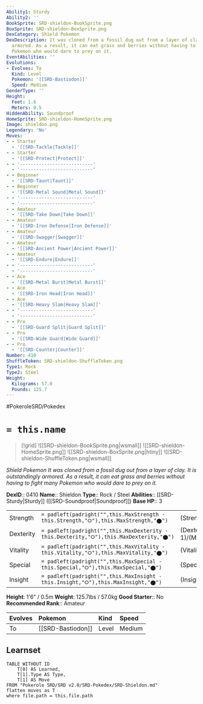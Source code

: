 ```yaml
---
Ability1: Sturdy
Ability2: ''
BookSprite: SRD-shieldon-BookSprite.png
BoxSprite: SRD-shieldon-BoxSprite.png
DexCategory: Shield Pokemon
DexDescription: It was cloned from a fossil dug out from a layer of clay. It is outstandingly
  armored. As a result, it can eat grass and berries without having to fight many
  Pokemon who would dare to prey on it.
EventAbilities: ''
Evolutions:
- Evolves: To
  Kind: Level
  Pokemon: '[[SRD-Bastiodon]]'
  Speed: Medium
GenderType: ''
Height:
  Feet: 1.6
  Meters: 0.5
HiddenAbility: Soundproof
HomeSprite: SRD-shieldon-HomeSprite.png
Image: shieldon.png
Legendary: 'No'
Moves:
- - Starter
  - '[[SRD-Tackle|Tackle]]'
- - Starter
  - '[[SRD-Protect|Protect]]'
- - '---------------------------'
  - '---------------------------'
- - Beginner
  - '[[SRD-Taunt|Taunt]]'
- - Beginner
  - '[[SRD-Metal Sound|Metal Sound]]'
- - '---------------------------'
  - '---------------------------'
- - Amateur
  - '[[SRD-Take Down|Take Down]]'
- - Amateur
  - '[[SRD-Iron Defense|Iron Defense]]'
- - Amateur
  - '[[SRD-Swagger|Swagger]]'
- - Amateur
  - '[[SRD-Ancient Power|Ancient Power]]'
- - Amateur
  - '[[SRD-Endure|Endure]]'
- - '---------------------------'
  - '---------------------------'
- - Ace
  - '[[SRD-Metal Burst|Metal Burst]]'
- - Ace
  - '[[SRD-Iron Head|Iron Head]]'
- - Ace
  - '[[SRD-Heavy Slam|Heavy Slam]]'
- - '---------------------------'
  - '---------------------------'
- - Pro
  - '[[SRD-Guard Split|Guard Split]]'
- - Pro
  - '[[SRD-Wide Guard|Wide Guard]]'
- - Pro
  - '[[SRD-Counter|Counter]]'
Number: 410
ShuffleToken: SRD-shieldon-ShuffleToken.png
Type1: Rock
Type2: Steel
Weight:
  Kilograms: 57.0
  Pounds: 125.7
---
```


#PokeroleSRD/Pokedex

# `= this.name`

> [!grid]
> ![[SRD-shieldon-BookSprite.png|wsmall]]
> ![[SRD-shieldon-HomeSprite.png]]
> ![[SRD-shieldon-BoxSprite.png|htiny]]
> ![[SRD-shieldon-ShuffleToken.png|wsmall]]


*Shield Pokemon*
*It was cloned from a fossil dug out from a layer of clay. It is outstandingly armored. As a result, it can eat grass and berries without having to fight many Pokemon who would dare to prey on it.*

**DexID**:: 0410
**Name**:: Shieldon
**Type**:: Rock / Steel
**Abilities**:: [[SRD-Sturdy|Sturdy]] ([[SRD-Soundproof|Soundproof]])
**Base HP**:: 3

|           |                                                                                        |                                          |
| --------- | -------------------------------------------------------------------------------------- | ---------------------------------------- |
| Strength  | `= padleft(padright("",this.MaxStrength - this.Strength,"⭘"),this.MaxStrength,"⬤")`    | (Strength::1)/(MaxStrength::3)   |
| Dexterity | `= padleft(padright("",this.MaxDexterity - this.Dexterity,"⭘"),this.MaxDexterity,"⬤")` | (Dexterity:: 1)/(MaxDexterity::3) |
| Vitality  | `= padleft(padright("",this.MaxVitality - this.Vitality,"⭘"),this.MaxVitality,"⬤")`    | (Vitality::3)/(MaxVitality::6)   |
| Special   | `= padleft(padright("",this.MaxSpecial - this.Special,"⭘"),this.MaxSpecial,"⬤")`       | (Special::1)/(MaxSpecial::3)     |
| Insight   | `= padleft(padright("",this.MaxInsight - this.Insight,"⭘"),this.MaxInsight,"⬤")`       | (Insight::2)/(MaxInsight::5)     |

**Height**: 1'6" / 0.5m
**Weight**: 125.7lbs / 57.0kg
**Good Starter**:: No
**Recommended Rank**:: Amateur

| Evolves   | Pokemon           | Kind   | Speed   |
|:----------|:------------------|:-------|:--------|
| To        | [[SRD-Bastiodon]] | Level  | Medium  |

## Learnset

```dataview
TABLE WITHOUT ID
    T[0] AS Learned,
    T[1].Type AS Type,
    T[1] AS Move
FROM "Pokerole SRD/SRD v2.0/SRD-Pokedex/SRD-Shieldon.md"
flatten moves as T
where file.path = this.file.path
```
